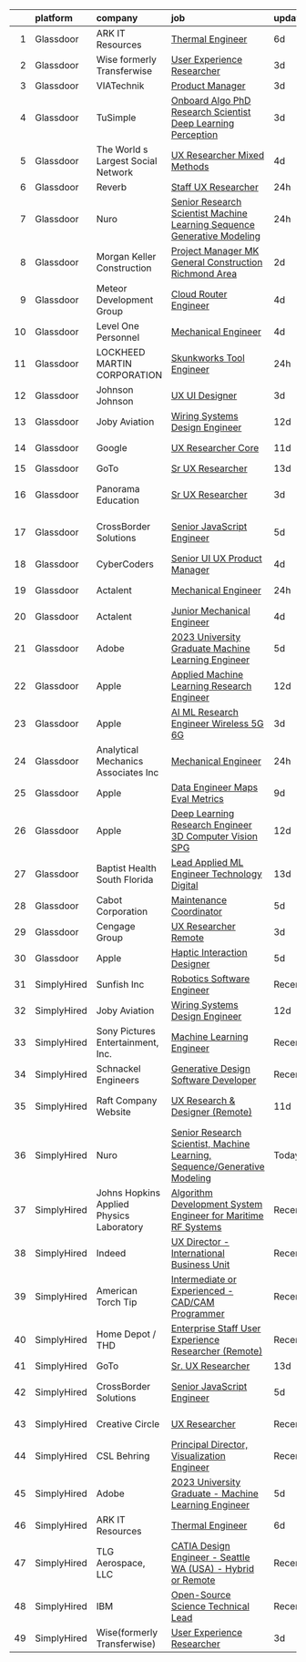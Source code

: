 

|    | platform    | company                                  | job                                                                                                                                                                                                                                                                                                                                                                                                                                                                                                                                                                                                                                                                                                                                                                                                                                                                                                                                                                                                                                                                                                                                                                                                                                                                                                                                                                                 | update_time   | location             |
|---:|:------------|:-----------------------------------------|:------------------------------------------------------------------------------------------------------------------------------------------------------------------------------------------------------------------------------------------------------------------------------------------------------------------------------------------------------------------------------------------------------------------------------------------------------------------------------------------------------------------------------------------------------------------------------------------------------------------------------------------------------------------------------------------------------------------------------------------------------------------------------------------------------------------------------------------------------------------------------------------------------------------------------------------------------------------------------------------------------------------------------------------------------------------------------------------------------------------------------------------------------------------------------------------------------------------------------------------------------------------------------------------------------------------------------------------------------------------------------------|:--------------|:---------------------|
|  1 | Glassdoor   | ARK IT Resources                         | [Thermal Engineer](https://www.glassdoor.com/partner/jobListing.htm?pos=109&ao=1136043&s=58&guid=0000018335b3adefaa69fbccc26aa56a&src=GD_JOB_AD&t=SR&vt=w&ea=1&cs=1_0f5657ca&cb=1663053311813&jobListingId=1008120855218&jrtk=3-0-1gcqr7bhijrqo801-1gcqr7bi323e0000-26ac086754b7415d-)                                                                                                                                                                                                                                                                                                                                                                                                                                                                                                                                                                                                                                                                                                                                                                                                                                                                                                                                                                                                                                                                                              | 6d            | Menlo Park, CA       |
|  2 | Glassdoor   | Wise formerly Transferwise               | [User Experience Researcher](https://www.glassdoor.com/partner/jobListing.htm?pos=123&ao=1136043&s=58&guid=0000018335b3adefaa69fbccc26aa56a&src=GD_JOB_AD&t=SR&vt=w&cs=1_6c405187&cb=1663053311814&jobListingId=1008129162466&jrtk=3-0-1gcqr7bhijrqo801-1gcqr7bi323e0000-386027c29f953c58-)                                                                                                                                                                                                                                                                                                                                                                                                                                                                                                                                                                                                                                                                                                                                                                                                                                                                                                                                                                                                                                                                                         | 3d            | New York, NY         |
|  3 | Glassdoor   | VIATechnik                               | [Product Manager](https://www.glassdoor.com/partner/jobListing.htm?pos=129&ao=1136043&s=58&guid=0000018335b3adefaa69fbccc26aa56a&src=GD_JOB_AD&t=SR&vt=w&ea=1&cs=1_a5945225&cb=1663053311815&jobListingId=1008130237517&jrtk=3-0-1gcqr7bhijrqo801-1gcqr7bi323e0000-8416f403afe85aaa-)                                                                                                                                                                                                                                                                                                                                                                                                                                                                                                                                                                                                                                                                                                                                                                                                                                                                                                                                                                                                                                                                                               | 3d            | Denver, CO           |
|  4 | Glassdoor   | TuSimple                                 | [Onboard Algo  PhD Research Scientist  Deep Learning Perception](https://www.glassdoor.com/partner/jobListing.htm?pos=125&ao=1136043&s=58&guid=0000018335b3adefaa69fbccc26aa56a&src=GD_JOB_AD&t=SR&vt=w&ea=1&cs=1_f99b721e&cb=1663053311814&jobListingId=1008129429872&jrtk=3-0-1gcqr7bhijrqo801-1gcqr7bi323e0000-83a5677904a35027-)                                                                                                                                                                                                                                                                                                                                                                                                                                                                                                                                                                                                                                                                                                                                                                                                                                                                                                                                                                                                                                                | 3d            | San Diego, CA        |
|  5 | Glassdoor   | The World s Largest Social Network       | [UX Researcher  Mixed Methods ](https://www.glassdoor.com/partner/jobListing.htm?pos=108&ao=1110586&s=58&guid=0000018335b3adefaa69fbccc26aa56a&src=GD_JOB_AD&t=SR&vt=w&ea=1&cs=1_2e640887&cb=1663053311813&jobListingId=1008127980013&cpc=0C139D4CAD5A6DB2&jrtk=3-0-1gcqr7bhijrqo801-1gcqr7bi323e0000-95064e1ee481b041--6NYlbfkN0DSgjPPcnEdvoK3uuxfISLALE6pB1FR7YSHOr_tSg5_QGIhoz_2VqUepdcKLBLI_zT6UW54Cd1fNtknZtOrKjgZadErINrxE8UWz8nhuzt5Ng7HjwsUvgsuMMigsisLFyIIJVED45QTVyAR7WXJBxBSS4o8NpMWLNvnqKZVDh8d6QsKqS5n2y3TqVScHi4mGixxOOR-1QQZVbcz2-bwNRPptUW3RC05bmTxdujDir0reRHFiEZ3KxxcPh-oiOAb-Z7L-TeHWeMiL73KBuwviEHLR70a8nKrN7tJL3sEQNh-wbZEv4BAaHtxG1oTzdYTQ2OuZwE98bhuWmhoFUxhiPtF8BKUXs_RxaZCzHBpu8M98gnpCelaR_XEYmjNYFCmSo4fj9YWzfFkXUXzx3XYGHHypQbIAZ_q6sOvr-bJdHCPm_WIDeSjYh_VvNvSyC2gMmiVDN4y1ClIAio2EcdPzB-wQk2zznJ3GEgHzPSWv_SGq7Fudiix4I0dzI9ZA3t9IjO3IbYAvuPSvuCha3bC675LIKMn15kk9TnhUCQgAp_RfU4wN8sTCrn1Nul_3aoX37l7IUC31UknzmZRHeZ76roaD6F9onG8Yq8%3D)                                                                                                                                                                                                                                                                                                                                                                                                              | 4d            | Menlo Park, CA       |
|  6 | Glassdoor   | Reverb                                   | [Staff UX Researcher](https://www.glassdoor.com/partner/jobListing.htm?pos=121&ao=1136043&s=58&guid=0000018335b3adefaa69fbccc26aa56a&src=GD_JOB_AD&t=SR&vt=w&cs=1_4f26cea8&cb=1663053311814&jobListingId=1008135525728&jrtk=3-0-1gcqr7bhijrqo801-1gcqr7bi323e0000-ee374ca23a91d2fe-)                                                                                                                                                                                                                                                                                                                                                                                                                                                                                                                                                                                                                                                                                                                                                                                                                                                                                                                                                                                                                                                                                                | 24h           | Chicago, IL          |
|  7 | Glassdoor   | Nuro                                     | [Senior Research Scientist  Machine Learning  Sequence Generative Modeling](https://www.glassdoor.com/partner/jobListing.htm?pos=119&ao=1136043&s=58&guid=0000018335b3adefaa69fbccc26aa56a&src=GD_JOB_AD&t=SR&vt=w&ea=1&cs=1_b3ab8528&cb=1663053311814&jobListingId=1008135465542&jrtk=3-0-1gcqr7bhijrqo801-1gcqr7bi323e0000-ee2357161cdde27d-)                                                                                                                                                                                                                                                                                                                                                                                                                                                                                                                                                                                                                                                                                                                                                                                                                                                                                                                                                                                                                                     | 24h           | Mountain View, CA    |
|  8 | Glassdoor   | Morgan Keller Construction               | [Project Manager   MK General Construction Richmond Area](https://www.glassdoor.com/partner/jobListing.htm?pos=111&ao=1110586&s=58&guid=0000018335b3adefaa69fbccc26aa56a&src=GD_JOB_AD&t=SR&vt=w&cs=1_94f8ebb4&cb=1663053311813&jobListingId=1008130781079&cpc=7F6F94E2229B3AB5&jrtk=3-0-1gcqr7bhijrqo801-1gcqr7bi323e0000-0badd3f7752bf6a4--6NYlbfkN0D0ff9e8Lfwlpl5zGbQmpn59AL71QmFd7VKOAnfyjZzp5sdngV8WPgYe0dov1m7Y2mmWx6UNSkMLmceSlHVlyfjyLm1LoiMdsRdNs0SQxBupIi6gL4idLer-f3YfElEkPjb_3i5vR_HxVj1Vgu3UiOmv9ingubwZTBJ_6X9CcIlOlMj_cLBnebLRMr6oZQksBR-zY7m2Dj01hlsWoRV2yN2iEMR7s3yTESCa2OCFY7L9EwKXirTtO-fiD5PFK7T8-4y7AEAqKVMoR1aJoZ4FQ50xHWfDhdRiiYcVh5noHvqGKN4lrNmQwplvgsJK3pnM6rf8uW353iJlurlFrwtWQadUnVKpRzk6yDiucKrQfkej6g1TFcx3bd4hx8DwztnOzuR0F--EP1q3BDawAP_Vjj3EZ7KFvXeGsIqXHvPFo0H28rjI1qq0q0eLjHSywItJgUIeDiFS-7Mc8bgKBpsaOINIj7ScT8njxH3Gj8S8Z2PjA%3D%3D)                                                                                                                                                                                                                                                                                                                                                                                                                                                                                                           | 2d            | Richmond, VA         |
|  9 | Glassdoor   | Meteor Development Group                 | [Cloud Router Engineer](https://www.glassdoor.com/partner/jobListing.htm?pos=114&ao=1136043&s=58&guid=0000018335b3adefaa69fbccc26aa56a&src=GD_JOB_AD&t=SR&vt=w&cs=1_aad7c633&cb=1663053311813&jobListingId=1008126394327&jrtk=3-0-1gcqr7bhijrqo801-1gcqr7bi323e0000-e8432282be97c04f-)                                                                                                                                                                                                                                                                                                                                                                                                                                                                                                                                                                                                                                                                                                                                                                                                                                                                                                                                                                                                                                                                                              | 4d            | Remote               |
| 10 | Glassdoor   | Level One Personnel                      | [Mechanical Engineer](https://www.glassdoor.com/partner/jobListing.htm?pos=105&ao=1110586&s=58&guid=0000018335b3adefaa69fbccc26aa56a&src=GD_JOB_AD&t=SR&vt=w&ea=1&cs=1_d219d5fb&cb=1663053311813&jobListingId=1008126691607&cpc=1160948BCBA38B5B&jrtk=3-0-1gcqr7bhijrqo801-1gcqr7bi323e0000-0075f2411a31a963--6NYlbfkN0BGKOAI0ioq35DZwdBmpRMS4IkA5KmWp_V8IQIGxuDSdjBr0bVOIavCyO8Whx9w43ejlyBZP44KpN7q0uegCwpsILwPM4iTnBqmzUSkvLJTxp5SNMRlK4p5371I8TNlG05qUlSm2rElWbwU-xiqIcKjVdN_LSf8WxN2a0AYwjpaz4p6HiWdLAF8uZklSWDLiVTtAnuhwSj6kKMeguS5x-d13_PLVytpNXT-O5kDjf90W2FzkzDo-ymgnARrphNQ_krWz4Ca9wKxjEnFegA6_iVKLqXJXF6zSDng2lJtSgZz6kMdyAqSUGlGOhK6lVN6BSNuaDw4VMewhzp53hnLQkpweYrgTQsXvZwlgZZdEX-mvNUHN5hfVEx02CjUDhnDAz8f8klMl3N11KWv9adgiZ630-qX-iAkdJ_KbgicMFGGwkkOrIBCTW3aFWiUsNVGz5JJMn8bDzqEbTtkespOmlXdpefhIw5EX0Pt4KBcEiiZWJe_I2C_aVhw-4fGReoVa8XvJRXZoGeXHw%3D%3D)                                                                                                                                                                                                                                                                                                                                                                                                                                                                                                          | 4d            | Riverdale, MD        |
| 11 | Glassdoor   | LOCKHEED MARTIN CORPORATION              | [Skunkworks Tool Engineer](https://www.glassdoor.com/partner/jobListing.htm?pos=117&ao=1136043&s=58&guid=0000018335b3adefaa69fbccc26aa56a&src=GD_JOB_AD&t=SR&vt=w&cs=1_ba70b09f&cb=1663053311814&jobListingId=1008135421539&jrtk=3-0-1gcqr7bhijrqo801-1gcqr7bi323e0000-0410de29cbf2e0b3-)                                                                                                                                                                                                                                                                                                                                                                                                                                                                                                                                                                                                                                                                                                                                                                                                                                                                                                                                                                                                                                                                                           | 24h           | Palmdale, CA         |
| 12 | Glassdoor   | Johnson   Johnson                        | [UX UI Designer](https://www.glassdoor.com/partner/jobListing.htm?pos=120&ao=1136043&s=58&guid=0000018335b3adefaa69fbccc26aa56a&src=GD_JOB_AD&t=SR&vt=w&cs=1_9bcaab7c&cb=1663053311814&jobListingId=1008128369834&jrtk=3-0-1gcqr7bhijrqo801-1gcqr7bi323e0000-571297199a56e5ce-)                                                                                                                                                                                                                                                                                                                                                                                                                                                                                                                                                                                                                                                                                                                                                                                                                                                                                                                                                                                                                                                                                                     | 3d            | Raritan, NJ          |
| 13 | Glassdoor   | Joby Aviation                            | [Wiring Systems Design Engineer](https://www.glassdoor.com/partner/jobListing.htm?pos=103&ao=1110586&s=58&guid=0000018335b3adefaa69fbccc26aa56a&src=GD_JOB_AD&t=SR&vt=w&cs=1_42da8b00&cb=1663053311812&jobListingId=1008105408346&cpc=DE56C24FF6DEC286&jrtk=3-0-1gcqr7bhijrqo801-1gcqr7bi323e0000-bf36fb2ab61c0b94--6NYlbfkN0B4h9ONNucqNWMnYK5q19zp1I56iPbwu2GQ0ip0YlYiCPWjAyAEpT1gSyyynnJTrTattHGmj2y9aXzKBNUsd_SXMW7Bl6SpBf21_5e38muKon5lIrGOTll4-1ELu3jJM3PHSLAj74n4yod_zc04Ck3Ym9KH-YJONZaoynDoRF0WDyQIlS7oyEX3JeNT36F4PQVIfT9n0yHpvhURCZ2qPRBmT42yN5SrCFKkHsgwnNUJqqB1muImwNG0P1a7xn20F-Zwdv9-oqdgsls0aE42bOPA-owLqMNWcfXrcUZJ-7wTQlbk-HSftaAm_7Zcqw2RnBgHFp0FSczsUVeDGvsO77vwIVdb6rPaPymcGi0obBbibN5Wq1lgMu5UU23W3NZ7EuOzeWhKDgHM0U78TPzvKc9ccn-1FCf9L1UjRAlsn2Z1xKWIfd8anv5XI2kO63flLzs9Fx59trtwRkj-l4uDB5L6k5CshS6MMxc2ZYCQT3vWHx_CeIrVKbVhFF5uYCMD0kAVoJps6DhKzTFnJrxG-XiJ-QVCitlMf1BU5eqYEurTOtjx5r2s4Lb6vmgkLEp48voeiy9I3iSimxHymNSeD-j_PNjB4pYeRvHejhBRalBsdHZV6IZzXdfoRM4O2c3SmPLQMKPtC_THQ098R8wDH0FEz2LK3mJm382xE1mw4rv4x7btRiwqdw9qtx75c-8Uyt5U-0t-peHi67N62Zd0wslGu94DS7uEKw2c_FW3sCsn1e4maBN5ck5c)                                                                                                                                                                                                                                                                | 12d           | Santa Cruz, CA       |
| 14 | Glassdoor   | Google                                   | [UX Researcher  Core](https://www.glassdoor.com/partner/jobListing.htm?pos=124&ao=1136043&s=58&guid=0000018335b3adefaa69fbccc26aa56a&src=GD_JOB_AD&t=SR&vt=w&cs=1_f50a59f7&cb=1663053311814&jobListingId=1008111471132&jrtk=3-0-1gcqr7bhijrqo801-1gcqr7bi323e0000-5f781c500a24abfb-)                                                                                                                                                                                                                                                                                                                                                                                                                                                                                                                                                                                                                                                                                                                                                                                                                                                                                                                                                                                                                                                                                                | 11d           | New York, NY         |
| 15 | Glassdoor   | GoTo                                     | [Sr  UX Researcher](https://www.glassdoor.com/partner/jobListing.htm?pos=101&ao=1110586&s=58&guid=0000018335b3adefaa69fbccc26aa56a&src=GD_JOB_AD&t=SR&vt=w&cs=1_8dcf611d&cb=1663053311812&jobListingId=1008103403792&cpc=F45C15D234B746DE&jrtk=3-0-1gcqr7bhijrqo801-1gcqr7bi323e0000-4ac5d03b82059c35--6NYlbfkN0DXrBR656PqShB4nd9ExliYcIGoAa-Cw4zASH8sJAtKR0gdmhG0ERYtLXIRQUmGOjMceEVE8QHz0SGTcK_viN2CjyMbBzhTX5GnI2xg_-r8ZA67GwP5lzuKJ716it5EgMKkftSUC7ICCt6JAB2-BakjxDr4CTtokku11TIYyJc4tzOd7QZklOTr84Qx6P4kZSNU3ls5Q1b7__5SNlTRBGAbeg-39l11KhosspDS1rMS8JugCrYxSa2DEkvbVof0HW6E6cvrW_fALAWxUAKeiJRzrniQSgIyhblTU45lyZK69Ej1SIisG5xJMZMBKxoyGnriNqf_2o9S3WkRxjLULp2BHUp3jkMsBO_Rmdty06Kd1dfqiCC4ymOYNvqX5YW4EmhzuMV7pF7kAO21oEbIdAGCjOX9KhCwv2kJMa_VUd-ltw8a1mAPlkazilGFKyG10czj9efaeu17H1cUhQbSnXNndr_JU0RBXfVxpfbmsExma6n4M8IrRNwGcpf3HScRQ8cIYRpSeb8umvIz5bFbqw-fu2rVJZbRTsDeoGXtO9cZpehxZ2xycQXK8_TwlgqJtPWIqpC56nhRv1AZqRFYuAi3-ugxuQYadSamwA-lyD8K9IVkvweFGImOYPuHOBqFf8pWLLo5BHLU-1FblxkBMrKNgX4_ssMyMcjBqWCTDOeZcEi12Z_j16ID41DDg07IlXKAUeMCw8Wu1opZj-Soz9TMFbi-Qf86_uEJjyzHweaU5iEEJiN18tp1_aELP1MMeH7OYeVv2WtvrotWcyuy8hg8s7USfN9rJdAbO8su9G3GqA812DXlbma_2QKDKwj969FMyvnI-Ano2vRV6ay-m2gtAWHIlICpwYLgyG3_Y-GERmXLBinYR7f8M0QLatfVH_E5sfb6TSNVQTVMPhs-lQx7JKEmEyVTiWKBEcIMC5vMWyem82cLkIHEigPDWUVejBxaPsfbtVi9testwN9_sCHwfU5qLzn00OTUvdBOW7lCow%3D%3D)                 | 13d           | Boston, MA           |
| 16 | Glassdoor   | Panorama Education                       | [Sr  UX Researcher](https://www.glassdoor.com/partner/jobListing.htm?pos=126&ao=1136043&s=58&guid=0000018335b3adefaa69fbccc26aa56a&src=GD_JOB_AD&t=SR&vt=w&ea=1&cs=1_d7a65f5f&cb=1663053311814&jobListingId=1008129172369&jrtk=3-0-1gcqr7bhijrqo801-1gcqr7bi323e0000-8dabc4ef9ddacbfd-)                                                                                                                                                                                                                                                                                                                                                                                                                                                                                                                                                                                                                                                                                                                                                                                                                                                                                                                                                                                                                                                                                             | 3d            | San Francisco, CA    |
| 17 | Glassdoor   | CrossBorder Solutions                    | [Senior JavaScript Engineer](https://www.glassdoor.com/partner/jobListing.htm?pos=115&ao=1136043&s=58&guid=0000018335b3adefaa69fbccc26aa56a&src=GD_JOB_AD&t=SR&vt=w&ea=1&cs=1_9ed793de&cb=1663053311813&jobListingId=1008123743648&jrtk=3-0-1gcqr7bhijrqo801-1gcqr7bi323e0000-83c08010e2fdcc7f-)                                                                                                                                                                                                                                                                                                                                                                                                                                                                                                                                                                                                                                                                                                                                                                                                                                                                                                                                                                                                                                                                                    | 5d            | Saint Petersburg, FL |
| 18 | Glassdoor   | CyberCoders                              | [Senior UI UX Product Manager](https://www.glassdoor.com/partner/jobListing.htm?pos=110&ao=1110586&s=58&guid=0000018335b3adefaa69fbccc26aa56a&src=GD_JOB_AD&t=SR&vt=w&ea=1&cs=1_0f23ce9e&cb=1663053311813&jobListingId=1008127129878&cpc=F4EED0218A761C36&jrtk=3-0-1gcqr7bhijrqo801-1gcqr7bi323e0000-f3bba1f5132a34b1--6NYlbfkN0CpFJQzrgRR8WqXWK1qKKEqALWJw739KlKqr2H-MSI4eoBlI4EFrmor2FYZMP3muM34qu0IycSRsRYRvgzCwhhoQBZ9fL59IeUrF7PRu-iSq_SJkSGDzZncNrqOLZ4ujQ0OWAa_kQsRS0kAgQyRybTzfPjtyseKsLo3GvgrGcFJAMnMV4m77K1FdqoKvnGLRr721QPj2KmUZHjW5cI9_oQQks8x6rishV8bVyUxO9TCKaSTths4QQM0MZBAdHCE7y-IupsDhZvDsLlBxwSjReXinjh7rklOmLA5CRADF-GDXWFDV0d152tJ03zNKop-3R8fIVHK9JmYc2mDCARwks3pB-plPIGi5XVfTHxfG-j8L7v3TRXX-J6KMepnPGP6cZW9O1BAoKIItiqdlkZGqnmmDw88A_3-nbJbyUJPYEehmnmkBMGpcQBlkwibodbGc64KPMASn9IhHPSIEBjctC63cNtjtopNXwJqt_BzgHUWMdqegDQfW23qmeiDGSHpIM_uFyb2etSkaq5gXZ_rQ6CWa-DmaRo0snFGKH8oyadC4F6_U2QtlJbscmJ-n9AF9w9CWxvk6Vx48T9uNtrDs-WxZk2Myb-6l4fHSDM_LXHhp2ZBGmW0BOCBYwFXOQoaPqa4sOuQptcpaj7lAoAUf7q_CtjUqdrXFH5Bm8O3RpT5H1SYqmYyM2bDjpOV_4wQL9pY30BdAOeQE8zJ-Kh9IOMgTzlVCwerTcm00K_QlNRvvwYVT20OfEx4WhnF3WuF_LlWVXIKWnYOsYBAAD3szT9FnfInvbEJP7lBvAKwWL7cHYcSzauLHu2sTQgIaZ_w_S3P773Gd_5kK6ptvboo2cfwOTs1ZWSS7qQ3teNEOpUGpj9hKlI9M6lG4qySAZL4ETkq6XpbyB7hYEuinje52M6MF-Kazt-fmnfo1QZKu5jeR4vxzqftjwWBT9GVK8tikM_0cht7vJfC4yAM3VdBCn7Rr5qT4pMJ0kNXvnSL5wMxSw%3D%3D) | 4d            | Sunnyvale, CA        |
| 19 | Glassdoor   | Actalent                                 | [Mechanical Engineer](https://www.glassdoor.com/partner/jobListing.htm?pos=106&ao=1110586&s=58&guid=0000018335b3adefaa69fbccc26aa56a&src=GD_JOB_AD&t=SR&vt=w&ea=1&cs=1_4c813bcf&cb=1663053311813&jobListingId=1008134974278&cpc=451933188B21919D&jrtk=3-0-1gcqr7bhijrqo801-1gcqr7bi323e0000-a41a2a09e7ee9863--6NYlbfkN0ChYVx_I3yfZ_JDY3EFoivtqvi_stwnZ_kRt8Dowt_l_d1ydueao4NE-oUleRJ4yhhNyDAQM8zxtsu2sJnXCSKwaOL1JDzutMNz7oNwtIRIlYrD7WCj09pygk8fr46RRWkgj-fWXrFuHeleropOJrm8NONiBDVed7mT-6nH9KtLXNmu6SDjUVHUneTxtdVcE7Q8-82kesQX_hvpQz7lYctzJDR6WAVM4TrsizxqaOfrrduyie8RKWtmYTBrvpu_qZMC7rzrqypwvZwTClQvpbBpVELPU2yQ6DlXddX1DTEKTI4ySD2eHEWwB7QNHc4ojHQ5J5M4STxpcZ73lFbLY1VXFsnky8YT3Truifvs_UIj3unOgbjsV5oBJH-UpDOwj9RgVmFhV3EECtp8tOoSB4nzfO-MdDfaceAiHeuiRFdLB0MIP2IOe2yK60WbvkE7fvHuyyHlQrOaLjyPjACPapcwcJ-gl-EGOFq5dhPZxHxQPAxsUxerTEmgoWr4FKPtOxLw0CmnGkzIxjBXwJzVNVnEad9Ajh60w06JA27sovDD0HWvRG3GRF5KdleiQc7ATrSp6Jt9jy3lvjrTPL2_PnOaWGXCD28kq6VC0vQAc1PpcINwTkXnAdJKejy9tJHvhjDI_bOgmsdkTppDWFVBs7rGRQW0g34U6gwAF6katv3yucp3ygntOXTjyQcYaQ2iBaH58q_F8r1JZNMexRKo2rF7C0c2ehbyMFM6VTci6CpaThbrsVjRNm4Q607OQ0s6ra8S-qAwHrGJZ8eoy3slqXzzYpBrMsV8BMtIDKfWa54mIFb9yQGbxqwwwp8FaSMlpAdXlfOAZI6nF9vmrU7acU0oRjdc5ihVR7LWy215rr77xSlo-AlavXHBiW8SRNxRk6ATwBvtT0Jl8YPAY0JzVEaXftp680g709dr0v3rpZ8k-zc8jEowdIzF0S4xSOE-pnxnyhZKvvTbACcuP_DFssDyaQQX4qYklpQ_64wZXlStzg%3D%3D)          | 24h           | Hyattsville, MD      |
| 20 | Glassdoor   | Actalent                                 | [Junior Mechanical Engineer](https://www.glassdoor.com/partner/jobListing.htm?pos=107&ao=1110586&s=58&guid=0000018335b3adefaa69fbccc26aa56a&src=GD_JOB_AD&t=SR&vt=w&ea=1&cs=1_af765fed&cb=1663053311813&jobListingId=1008127139282&cpc=F41FEAB56D215062&jrtk=3-0-1gcqr7bhijrqo801-1gcqr7bi323e0000-9ae0dcd8d463372b--6NYlbfkN0ChYVx_I3yfZ_JDY3EFoivtqvi_stwnZ_kRt8Dowt_l_d1ydueao4NE-oUleRJ4yhhb39mHehtRHndohCyaOhg4280427keUE1_ZpeYPIHI534W6KDYMQAOdfsg9KN3-mFLPXe_iqaff-Q4F3tD3DuGMwPBQWq0rmd4OptedXNGpScra_6RWsT4oyRkuK7xdJBiNwJT-6O2wOhZ9Cq8gkwZgDDAizawX3QxeNeXx7DsK5hzf8H66dALpOM5MUCUe39fXxNmgLe-vlDDreHgMJYQL9hmXTLlgrMGWc3uOZU9eOxNNe64fjQhXyRFRbwllxvJWu01IUrE5qtHPbaY_pLPQxlSHh27wecc4fIyU8CMe5e1eeLKt-fIcqTy4GOFY-ms9dwxv-rSXrGkjdLu2xF8Rw3F9MH356ozQQyhFZ1VqDbiI6d1d7c8TOKPW363UWd118iSZP_uAAYUOHTnoBLyAT0z-I35v4ciVeHd9y72b7mksq0rxizfDT1Fk9p-YrxJlpzBcnJj03ovXcHMHtOqtF8UmhJoR_JBRCTVs12ahApbsJnXhRaZeNLsay5kVwb06cZ1ScOsZoGlSDuym6UQlPp6smrKx2wcROleK_EvjS_yUaOydv1nRCgMQNOaPN7ckTXPOir5j7oImRiLlmBYAYYmKTGj_xXR04FP6XIY6J18Ru9BJ61qP-SJL5ixAvGTWqZt9p8l9U_gHZsHh0aT7HAegCFZ1Pca8ll_9iYK-E2LzA2WAGTwJ18UDxP2Pb1ZiAiUbO9CtM_H9OlARMcCD5CBCyz7gqvUmPqw39A6RENZ5hWIDlt239mFw8DLc23SqyQ23L4Kbb4Oq-NHcFTKgD8qIYv5yVapmcDJHpppVFekYi8qqNmp07-VhBIhtCYghWGM7h39zHh8d0tBk3QV7zJdy9eTQxmuBKhGrVYgFJ3nxqEzfZWqVZvVp3cTZrQS4WgJTKF6a6shRF0KQFbD)                               | 4d            | Hyattsville, MD      |
| 21 | Glassdoor   | Adobe                                    | [2023 University Graduate   Machine Learning Engineer](https://www.glassdoor.com/partner/jobListing.htm?pos=112&ao=1136043&s=58&guid=0000018335b3adefaa69fbccc26aa56a&src=GD_JOB_AD&t=SR&vt=w&cs=1_85cfb400&cb=1663053311813&jobListingId=1008124952997&jrtk=3-0-1gcqr7bhijrqo801-1gcqr7bi323e0000-7f4b116f8572f9bb-)                                                                                                                                                                                                                                                                                                                                                                                                                                                                                                                                                                                                                                                                                                                                                                                                                                                                                                                                                                                                                                                               | 5d            | San Jose, CA         |
| 22 | Glassdoor   | Apple                                    | [Applied Machine Learning Research Engineer](https://www.glassdoor.com/partner/jobListing.htm?pos=102&ao=1110586&s=58&guid=0000018335b3adefaa69fbccc26aa56a&src=GD_JOB_AD&t=SR&vt=w&cs=1_15cfb276&cb=1663053311812&jobListingId=1008105396647&cpc=F41FEAB56D215062&jrtk=3-0-1gcqr7bhijrqo801-1gcqr7bi323e0000-670a9eb455d3ff2b--6NYlbfkN0BvKrLyj5gPmtZO9T8euul8TCxuuKNOtzRJOomxnwSEodTz2Bc-sPZl8WPllYOnI2jucBF0DEmZ7gwhvRACJpVP8kE19BGyXBBiU-GwCJF2hUdq7umM_dBFYZgnkABG55UshrsVvrovL9SHOsR42urt03GM7RVQ_vlzn_Uk2enZDkwG1bcYYbxUOJoOYBbfDtujPhAunGXSy_sQBWuVsfSPpd3BuFDtdkg7pKqcJHlOccOMPoAZyP5p2GlQSKoHsKY-imVkyvVUzNVK1y6VAbK6F4WUOIYQ-aFdOB2UwKz5szuYwM2MbQyhATFNcgClCeumOqFdec7fRpsGZRJtAQAZeNL126J_xZw1oC7A7YNvdSTJf7lUoQdZcLrFTjGU1DYpvmQIoUeQ84qGco6iqW87-D4XDrt3Ix1LAwmcC8kIeSYmDJiceA4xayD7cyasygrSWeClo78HPzTN_G1hf7dQvJaEhhWgy4I_T-5f84EvF4CtxtDZYv7GIpf2fe9W9iPNS71AiGJlJOScB-kACJWGFis8b2lQq80eCbUr1eTXfGm2tWczWkjrgfocNrLh9tTODK4BENDN_X2_jo8R7Ywv_tmlTyCzGOJ8KHxbiI3BdBykWP8HbU2qWj6pgqhk7Ht4MjKbfemyQVlLlXnJu5hOJgY8UlE8XxvsQ89UYAwE08NhMgUPMF5-F-mrnqOcCZ_4mA3K38gUtsb5-dkaX1SCwXmxtr_26_ejYl_jXBUYwuaIg6hHswAEt2mVNvrsOmhgYp0idCThsD-F1MFyyQL9VW0PDQbNB-DV5LLK7VNT6j_Pe06fbWVPYRZxebp8gx1QrOnlT98h8YI4fWcnEvdqraUjgdnnQ9LiOZh4yGm2pmrgFZl8HlqsOKbIL_QsDq9wHd7n1XaTxW5c8qu6Zd-E9yUGRyU9T6gbdyn7F4ZpAadSdy4tsSqC95Xp2OCCVxMv_GJHKzIIE50ZXZKRHheeGHs4_YJBRi0%3D)      | 12d           | San Diego, CA        |
| 23 | Glassdoor   | Apple                                    | [AI ML Research Engineer   Wireless 5G 6G](https://www.glassdoor.com/partner/jobListing.htm?pos=104&ao=1110586&s=58&guid=0000018335b3adefaa69fbccc26aa56a&src=GD_JOB_AD&t=SR&vt=w&cs=1_9de6377a&cb=1663053311812&jobListingId=1008128287837&cpc=F41FEAB56D215062&jrtk=3-0-1gcqr7bhijrqo801-1gcqr7bi323e0000-1b3e43e32223f8ff--6NYlbfkN0BvKrLyj5gPmtZO9T8euul8TCxuuKNOtzRJOomxnwSEodTz2Bc-sPZl8WPllYOnI2i68_LCLaxm99OMVn93aZ5QHMFERP7L4KZeGzKfwLxS3YgW0mxDro-yHn6JW1CyxHHlh9kuppq4o4Hklx9PCCrGkdpaICdlOGP8PiKeS4i1aQ6d6boHNpMa65gIVW_fFWJIhqEym9vIljYqwVcGufer1Jr9tHXmnAObqzFMwkHtbOil4lT_ibrgEsNFURQdpHca1T2OOCqEsftZnQhDWJYChiqoBsrb8T7NZGNkEWSc4n_fzD2HMoz2xplPqPVG7ZfpQvhuAZ0bKfQ_q9mR5O5exSXUqd4dM7ApOmp3d53vQxRghhwCDpnoPpHcDsgFXEUqoY9_I0X_mwkJXLsnHpnypdbRPyYDmzIyz_P5TPilmzZx29Xk_kas4BD1x3xjbihtfka8AD5KeEQ_rSjKGZtp5XQ5OfBdyphpYTOo7M2MJd-8rDmZEA0dX4fTOhWQpXzfxPLXg6BFLb9jbclPk-K7qxtfWERWYSBtdqnDh2A1WbAXZ5rp1ev_PQSh_j19wD5aDA0Vw0dEngVZ2AJ0Oy4GJIr9zd52PHHflwZcgzg8bdJAAOWOxLUKzd2pIP4syM49onkWWeRIRfjDxB6pA0M0aovz9SDdK69wiVk0X-Np3h8gbsvOy5sxCTolcDPDlmByKGFSLqxzDySLA3RDpQZDSXQPoqfgQZrf6HR-Q2gYX8ywOzecpvLTSQo9dznKnUqNGUzQHKEkwLUH4Uu2Kcwvr5nW02S7H5TfpZD6gyWg_dImoEjY4S0se1otEvy8GxgM9zWAczwl_bIDcg_z7eDok2u8vdB6uWeuivPtumE9LFGlz-IzFjM4PXAIMaFzEK7aJh675OcYq--xxBBlClcSPOCH2QS3PO6gp25pR0tijPsXre7pKkPLwczgRANz5fj6Nc8AtLnZLhp4CTnvl1dlCsJLjfGQxQE%3D)        | 3d            | San Diego, CA        |
| 24 | Glassdoor   | Analytical Mechanics Associates  Inc     | [Mechanical Engineer](https://www.glassdoor.com/partner/jobListing.htm?pos=113&ao=1136043&s=58&guid=0000018335b3adefaa69fbccc26aa56a&src=GD_JOB_AD&t=SR&vt=w&cs=1_f3da5c06&cb=1663053311813&jobListingId=1008134235044&jrtk=3-0-1gcqr7bhijrqo801-1gcqr7bi323e0000-cd4d3fcd9e6e9185-)                                                                                                                                                                                                                                                                                                                                                                                                                                                                                                                                                                                                                                                                                                                                                                                                                                                                                                                                                                                                                                                                                                | 24h           | Greenbelt, MD        |
| 25 | Glassdoor   | Apple                                    | [Data Engineer  Maps Eval Metrics](https://www.glassdoor.com/partner/jobListing.htm?pos=122&ao=1136043&s=58&guid=0000018335b3adefaa69fbccc26aa56a&src=GD_JOB_AD&t=SR&vt=w&cs=1_6c2500d6&cb=1663053311814&jobListingId=1008115989600&jrtk=3-0-1gcqr7bhijrqo801-1gcqr7bi323e0000-7d2aa227b38148e8-)                                                                                                                                                                                                                                                                                                                                                                                                                                                                                                                                                                                                                                                                                                                                                                                                                                                                                                                                                                                                                                                                                   | 9d            | Cupertino, CA        |
| 26 | Glassdoor   | Apple                                    | [Deep Learning Research Engineer  3D Computer Vision   SPG](https://www.glassdoor.com/partner/jobListing.htm?pos=116&ao=1136043&s=58&guid=0000018335b3adefaa69fbccc26aa56a&src=GD_JOB_AD&t=SR&vt=w&cs=1_0a01fb03&cb=1663053311814&jobListingId=1008108361115&jrtk=3-0-1gcqr7bhijrqo801-1gcqr7bi323e0000-1224054c3d0b9059-)                                                                                                                                                                                                                                                                                                                                                                                                                                                                                                                                                                                                                                                                                                                                                                                                                                                                                                                                                                                                                                                          | 12d           | Cupertino, CA        |
| 27 | Glassdoor   | Baptist Health South Florida             | [Lead Applied ML Engineer  Technology   Digital](https://www.glassdoor.com/partner/jobListing.htm?pos=118&ao=1136043&s=58&guid=0000018335b3adefaa69fbccc26aa56a&src=GD_JOB_AD&t=SR&vt=w&cs=1_9387e079&cb=1663053311814&jobListingId=1008104272496&jrtk=3-0-1gcqr7bhijrqo801-1gcqr7bi323e0000-78ea458ea9a74701-)                                                                                                                                                                                                                                                                                                                                                                                                                                                                                                                                                                                                                                                                                                                                                                                                                                                                                                                                                                                                                                                                     | 13d           | Florida              |
| 28 | Glassdoor   | Cabot Corporation                        | [Maintenance Coordinator](https://www.glassdoor.com/partner/jobListing.htm?pos=128&ao=1136043&s=58&guid=0000018335b3adefaa69fbccc26aa56a&src=GD_JOB_AD&t=SR&vt=w&ea=1&cs=1_fee16650&cb=1663053311815&jobListingId=1008123126007&jrtk=3-0-1gcqr7bhijrqo801-1gcqr7bi323e0000-b6fd89d937af75c2-)                                                                                                                                                                                                                                                                                                                                                                                                                                                                                                                                                                                                                                                                                                                                                                                                                                                                                                                                                                                                                                                                                       | 5d            | Carrollton, KY       |
| 29 | Glassdoor   | Cengage Group                            | [UX Researcher   Remote](https://www.glassdoor.com/partner/jobListing.htm?pos=130&ao=1136043&s=58&guid=0000018335b3adefaa69fbccc26aa56a&src=GD_JOB_AD&t=SR&vt=w&cs=1_b4b38513&cb=1663053311815&jobListingId=1008129649729&jrtk=3-0-1gcqr7bhijrqo801-1gcqr7bi323e0000-85a3a59499153edc-)                                                                                                                                                                                                                                                                                                                                                                                                                                                                                                                                                                                                                                                                                                                                                                                                                                                                                                                                                                                                                                                                                             | 3d            | Boston, MA           |
| 30 | Glassdoor   | Apple                                    | [Haptic Interaction Designer](https://www.glassdoor.com/partner/jobListing.htm?pos=127&ao=1136043&s=58&guid=0000018335b3adefaa69fbccc26aa56a&src=GD_JOB_AD&t=SR&vt=w&cs=1_dbe2adba&cb=1663053311815&jobListingId=1008124951425&jrtk=3-0-1gcqr7bhijrqo801-1gcqr7bi323e0000-f09153b84c107bae-)                                                                                                                                                                                                                                                                                                                                                                                                                                                                                                                                                                                                                                                                                                                                                                                                                                                                                                                                                                                                                                                                                        | 5d            | Cupertino, CA        |
| 31 | SimplyHired | Sunfish Inc                              | [Robotics Software Engineer](https://www.simplyhired.com/job/uORP5XUipJJUnbF-0CDiJ-m-dDd3MsiTpQjz_D6JSkuN631A3EvZYw?q=generative+engineer)                                                                                                                                                                                                                                                                                                                                                                                                                                                                                                                                                                                                                                                                                                                                                                                                                                                                                                                                                                                                                                                                                                                                                                                                                                          | Recently      | Austin, TX           |
| 32 | SimplyHired | Joby Aviation                            | [Wiring Systems Design Engineer](https://www.simplyhired.com/job/ph-RtUeVS1j-cS9aYmgDjvNKis95V8_ZtjiX_OL6YJ83jhTvh2dCnQ?q=generative+engineer)                                                                                                                                                                                                                                                                                                                                                                                                                                                                                                                                                                                                                                                                                                                                                                                                                                                                                                                                                                                                                                                                                                                                                                                                                                      | 12d           | Santa Cruz, CA       |
| 33 | SimplyHired | Sony Pictures Entertainment, Inc.        | [Machine Learning Engineer](https://www.simplyhired.com/job/1mkmtfVm38EXu_WCSks_O1UMMVKAqKz4u6-x3sE7hm3GuXwOE4k48w?q=generative+engineer)                                                                                                                                                                                                                                                                                                                                                                                                                                                                                                                                                                                                                                                                                                                                                                                                                                                                                                                                                                                                                                                                                                                                                                                                                                           | Recently      | Culver City, CA      |
| 34 | SimplyHired | Schnackel Engineers                      | [Generative Design Software Developer](https://www.simplyhired.com/job/KE0-EPFCtTp8eniWTTdVA6iqehRWfXqNBvdE0wHECgCONieSBqtj5A?q=generative+engineer)                                                                                                                                                                                                                                                                                                                                                                                                                                                                                                                                                                                                                                                                                                                                                                                                                                                                                                                                                                                                                                                                                                                                                                                                                                | Recently      | Omaha, NE            |
| 35 | SimplyHired | Raft Company Website                     | [UX Research & Designer (Remote)](https://www.simplyhired.com/job/URatac6bpAIYRzm_hAtGfLipFFeqbI8SMqz5hIqK-JGO_W7WVsCY5g?q=generative+engineer)                                                                                                                                                                                                                                                                                                                                                                                                                                                                                                                                                                                                                                                                                                                                                                                                                                                                                                                                                                                                                                                                                                                                                                                                                                     | 11d           | San Antonio, TX      |
| 36 | SimplyHired | Nuro                                     | [Senior Research Scientist, Machine Learning, Sequence/Generative Modeling](https://www.simplyhired.com/job/bCw0MVW0-Rw_1eIwaqNvtdGBzN8VPkw5Kro1ewFYy2PJzWFS5Z_OcA?q=generative+engineer)                                                                                                                                                                                                                                                                                                                                                                                                                                                                                                                                                                                                                                                                                                                                                                                                                                                                                                                                                                                                                                                                                                                                                                                           | Today         | Mountain View, CA    |
| 37 | SimplyHired | Johns Hopkins Applied Physics Laboratory | [Algorithm Development System Engineer for Maritime RF Systems](https://www.simplyhired.com/job/zAbocJe6U4srfhtG9naGRq-w_uDVFK_tHaycjMiyBvYZe2iGukIztQ?q=generative+engineer)                                                                                                                                                                                                                                                                                                                                                                                                                                                                                                                                                                                                                                                                                                                                                                                                                                                                                                                                                                                                                                                                                                                                                                                                       | Recently      | Laurel, MD           |
| 38 | SimplyHired | Indeed                                   | [UX Director - International Business Unit](https://www.simplyhired.com/job/e-5sr4dnG0_xVMtlteN-H50ij2547g1iWiVAJst1lP4a21fYeMd6pg?q=generative+engineer)                                                                                                                                                                                                                                                                                                                                                                                                                                                                                                                                                                                                                                                                                                                                                                                                                                                                                                                                                                                                                                                                                                                                                                                                                           | Recently      | New York, NY         |
| 39 | SimplyHired | American Torch Tip                       | [Intermediate or Experienced - CAD/CAM Programmer](https://www.simplyhired.com/job/ifV5vJ5oIJ-RFxVjcNkr2FGqpGsMGx_xuALRe694-z420ejluC13oA?q=generative+engineer)                                                                                                                                                                                                                                                                                                                                                                                                                                                                                                                                                                                                                                                                                                                                                                                                                                                                                                                                                                                                                                                                                                                                                                                                                    | Recently      | Bradenton, FL        |
| 40 | SimplyHired | Home Depot / THD                         | [Enterprise Staff User Experience Researcher (Remote)](https://www.simplyhired.com/job/_6KA6Ot2RbO-Q2l_ypsqbXJEK-0kimHl75gHRJhJiBF8iWuwC5lLew?q=generative+engineer)                                                                                                                                                                                                                                                                                                                                                                                                                                                                                                                                                                                                                                                                                                                                                                                                                                                                                                                                                                                                                                                                                                                                                                                                                | Recently      | Atlanta, GA          |
| 41 | SimplyHired | GoTo                                     | [Sr. UX Researcher](https://www.simplyhired.com/job/zudAUMYkPn6YFafWPc89oNBIlYTxzWBFRNEjcWaMKUsCHung-qcE-w?q=generative+engineer)                                                                                                                                                                                                                                                                                                                                                                                                                                                                                                                                                                                                                                                                                                                                                                                                                                                                                                                                                                                                                                                                                                                                                                                                                                                   | 13d           | Boston, MA           |
| 42 | SimplyHired | CrossBorder Solutions                    | [Senior JavaScript Engineer](https://www.simplyhired.com/job/5A17jAmNpmVLw_OuXYKkRx4X3MQoHuvVASysHPxTTRjo89lqFjKnfA?q=generative+engineer)                                                                                                                                                                                                                                                                                                                                                                                                                                                                                                                                                                                                                                                                                                                                                                                                                                                                                                                                                                                                                                                                                                                                                                                                                                          | 5d            | Saint Petersburg, FL |
| 43 | SimplyHired | Creative Circle                          | [UX Researcher](https://www.simplyhired.com/job/LxxfwmRcl3wJeCfVxgehUA9l1NKMmP2DwNeauLA8Tb-WPoe_DgJWbQ?q=generative+engineer)                                                                                                                                                                                                                                                                                                                                                                                                                                                                                                                                                                                                                                                                                                                                                                                                                                                                                                                                                                                                                                                                                                                                                                                                                                                       | Recently      | Menlo Park, CA       |
| 44 | SimplyHired | CSL Behring                              | [Principal Director, Visualization Engineer](https://www.simplyhired.com/job/66To39B-aW1ZVpkguA8LB7tZ4aa0AS3g0T7AHo8fidQCUazVBTcGag?q=generative+engineer)                                                                                                                                                                                                                                                                                                                                                                                                                                                                                                                                                                                                                                                                                                                                                                                                                                                                                                                                                                                                                                                                                                                                                                                                                          | Recently      | King of Prussia, PA  |
| 45 | SimplyHired | Adobe                                    | [2023 University Graduate - Machine Learning Engineer](https://www.simplyhired.com/job/GsJ7xk5GnT-PV-cMQzDUpcULzgfI-vj9hWKCaj0CpIk8cWy0G0w9pg?q=generative+engineer)                                                                                                                                                                                                                                                                                                                                                                                                                                                                                                                                                                                                                                                                                                                                                                                                                                                                                                                                                                                                                                                                                                                                                                                                                | 5d            | San Jose, CA         |
| 46 | SimplyHired | ARK IT Resources                         | [Thermal Engineer](https://www.simplyhired.com/job/k4Z3uvZnW9vrjnPAMhhHqF02ILdX0dOgkjdqeEoT9wx0301uf0KNRw?q=generative+engineer)                                                                                                                                                                                                                                                                                                                                                                                                                                                                                                                                                                                                                                                                                                                                                                                                                                                                                                                                                                                                                                                                                                                                                                                                                                                    | 6d            | Menlo Park, CA       |
| 47 | SimplyHired | TLG Aerospace, LLC                       | [CATIA Design Engineer - Seattle WA (USA) - Hybrid or Remote](https://www.simplyhired.com/job/Jkg1RKmC1DKiU6rumdrIlcicjCprrSiROXt1nxT4zbvjet48dc7HPg?q=generative+engineer)                                                                                                                                                                                                                                                                                                                                                                                                                                                                                                                                                                                                                                                                                                                                                                                                                                                                                                                                                                                                                                                                                                                                                                                                         | Recently      | Seattle, WA          |
| 48 | SimplyHired | IBM                                      | [Open-Source Science Technical Lead](https://www.simplyhired.com/job/Q7FpKePviU6h9si2zcPnS4OFu1_70lkqvXzHr2j7loAAdKPUtYX46Q?q=generative+engineer)                                                                                                                                                                                                                                                                                                                                                                                                                                                                                                                                                                                                                                                                                                                                                                                                                                                                                                                                                                                                                                                                                                                                                                                                                                  | Recently      | Austin, TX           |
| 49 | SimplyHired | Wise(formerly Transferwise)              | [User Experience Researcher](https://www.simplyhired.com/job/VGN47EGM10OC24jcnPz9ksQXR_Q3XdujxGrDCRlWmWlTObk8caeHZg?q=generative+engineer)                                                                                                                                                                                                                                                                                                                                                                                                                                                                                                                                                                                                                                                                                                                                                                                                                                                                                                                                                                                                                                                                                                                                                                                                                                          | 3d            | New York, NY         |